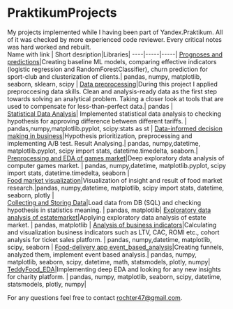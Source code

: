 # PraktikumProjects
My projects implemented while I having been part of Yandex.Praktikum. All of it was checked by more experienced code reviewer. Every critical notes was hard worked and rebuilt.  
Name with link | Short desription|Libraries|
----|-----|-----|
[Prognoses and predictions](https://github.com/rochter47/PraktikumProjects/tree/master/ML_baseline)|Creating baseline ML models, comparing effective indicators (logistic regression and RandomForestClassifier), churn prediction for sport-club and clusterization of clients.| pandas, numpy, matplotlib, seaborn, sklearn, scipy | 
[Data preprocessing](https://github.com/rochter47/PraktikumProjects/tree/master/bank_clients_analysis)|During this project I applied preproccesing data skills.  Clean and analysis-ready data as the first step towards solving an analytical problem. Taking a closer look at tools that are used to compensate for less-than-perfect data.| pandas |   
[Statistical Data Analysis](https://github.com/rochter47/PraktikumProjects/tree/master/statistical%20analysis_telecom_company)| Implemented statistical data analysis to checking hypothesis for approving  difference between different tariffs. | pandas,numpy,matplotlib.pyplot, scipy:stats as st  |
[Data-informed decision making in business](https://github.com/rochter47/PraktikumProjects/tree/master/hypothesis_prioritization_AB_Test_analysis)|Hypothesis prioritization, preprocessing and implementing A/B test. Result Analysing.| pandas, numpy,datetime, matplotlib.pyplot, scipy import stats, datetime.timedelta, seaborn.|        
[Preprocessing and EDA of games market](https://github.com/rochter47/PraktikumProjects/tree/master/games_analysis_for_internet_shop)|Deep exploratory data analysis of computer games market. | pandas, numpy,datetime, matplotlib.pyplot, scipy import stats, datetime.timedelta, seaborn |     
[Food market visualization](https://github.com/rochter47/PraktikumProjects/tree/master/food_market_visualization)|Visualization of insight and result of food market research.|pandas, numpy,datetime, matplotlib, scipy import stats, datetime, seaborn, plotly |    
[Collecting and Storing Data](https://github.com/rochter47/PraktikumProjects/tree/master/flights_company_analysis)|Load data from DB (SQL) and checking hypothesis in statistics meaning. | pandas, matplotlib|
[Exploratory data analysis of estatemarket]( https://github.com/rochter47/PraktikumProjects/tree/master/exploratory_data_analysis_estate_market)|Applying exploratory data analysis of estate market. | pandas,  matplotlib |
[Analysis of business indicators](https://github.com/rochter47/PraktikumProjects/tree/master/business_metrics_research_entertainment_ticket_sales_platform)|Calculating and visualization business indicators such as LTV, CAC, ROMI etc., cohort analysis for ticket sales platform. | pandas, numpy,datetime, matplotlib, scipy, seaborn  | 
[Food-delivery app event_based_analysis](https://github.com/rochter47/PraktikumProjects/tree/master/app_food_delivery_event_based_analysis)|Creating funnels, analyzed them, implement event based analysis.| pandas, numpy, matplotlib, seaborn, scipy, datetime, math, statsmodels, plotly, numpy|
[TeddyFood_EDA](https://github.com/rochter47/PraktikumProjects/tree/master/TeddyFood_EDA)|Implementing deep EDA and looking for any new insights for charity platform. | pandas, numpy, matplotlib, seaborn, scipy, datetime, statsmodels, plotly, numpy| 

For any questions feel free to contact  rochter47@gmail.com.
